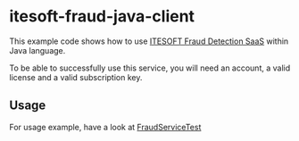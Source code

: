itesoft-fraud-java-client
=========================

This example code shows how to use [ITESOFT Fraud Detection SaaS](http://itesoft-fraud-front.azurewebsites.net) within Java language.

To be able to successfully use this service, you will need an account, a valid license and a valid subscription key.


Usage
-----

For usage example, have a look at [FraudServiceTest](src/test/java/com/itesoft/contrib/fraud/FraudServiceTest.java)
